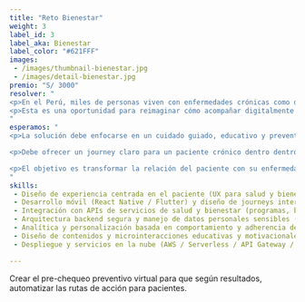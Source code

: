 ```yaml
---
title: "Reto Bienestar"
weight: 3
label_id: 3
label_aka: Bienestar
label_color: "#621FFF"
images:
 - /images/thumbnail-bienestar.jpg
 - /images/detail-bienestar.jpg
premio: "S/ 3000"
resolver: "
<p>En el Perú, miles de personas viven con enfermedades crónicas como diabetes o hipertensión, enfrentando un cuidado fragmentado, poco claro y difícil de mantener en el tiempo. Las aseguradoras cuentan con múltiples beneficios asistencias médicas, programas de bienestar, descuentos y servicios de acompañamiento, pero los pacientes no logran verlos como una experiencia continua y personalizada que los guíe en su día a día.</p>
<p>Esta es una oportunidad para reimaginar cómo acompañar digitalmente a los pacientes crónicos, transformando su relación con la salud y el bienestar. </p>
"
esperamos: "
<p>La solución debe enfocarse en un cuidado guiado, educativo y preventivo, sin emitir diagnósticos ni recetar medicamentos.</p>

<p>Debe ofrecer un journey claro para un paciente crónico dentro dentro de un APP considerando puntos de contacto digitales con el ecosistema de salud de la aseguradora.</p>

<p>El objetivo es transformar la relación del paciente con su enfermedad en una experiencia continua, comprensible y humana, donde la tecnología actúe como un aliado de bienestar y adherencia.</p>
"
skills:
 - Diseño de experiencia centrada en el paciente (UX para salud y bienestar)
 - Desarrollo móvil (React Native / Flutter) y diseño de journeys interactivos
 - Integración con APIs de servicios de salud y bienestar (programas, beneficios, seguimiento)
 - Arquitectura backend segura y manejo de datos personales sensibles (PII/PHI)
 - Analítica y personalización basada en comportamiento y adherencia del paciente
 - Diseño de contenidos y microinteracciones educativas y motivacionales
 - Despliegue y servicios en la nube (AWS / Serverless / API Gateway / Cognito)

---
```


Crear el pre-chequeo preventivo virtual para que según resultados, automatizar las rutas de acción para pacientes.